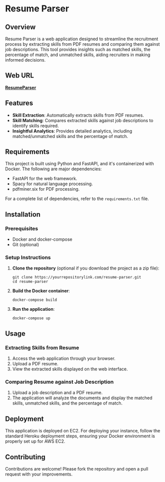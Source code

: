 # Resume Parser

## Overview
Resume Parser is a web application designed to streamline the recruitment process by extracting skills from PDF resumes and comparing them against job descriptions. This tool provides insights such as matched skills, the percentage of match, and unmatched skills, aiding recruiters in making informed decisions.

## Web URL
**[ResumeParser](http://13.233.142.200/)**

## Features
- **Skill Extraction**: Automatically extracts skills from PDF resumes.
- **Skill Matching**: Compares extracted skills against job descriptions to identify skills required.
- **Insightful Analytics**: Provides detailed analytics, including matched/unmatched skills and the percentage of match.

## Requirements
This project is built using Python and FastAPI, and it's containerized with Docker. The following are major dependencies:
- FastAPI for the web framework.
- Spacy for natural language processing.
- pdfminer.six for PDF processing.

For a complete list of dependencies, refer to the `requirements.txt` file.

## Installation

### Prerequisites
- Docker and docker-compose
- Git (optional)

### Setup Instructions
1. **Clone the repository** (optional if you download the project as a zip file):
   ```
   git clone https://yourrepositorylink.com/resume-parser.git
   cd resume-parser
   ```
2. **Build the Docker container**:
   ```
   docker-compose build
   ```
3. **Run the application**:
   ```
   docker-compose up
   ```

## Usage

### Extracting Skills from Resume
1. Access the web application through your browser.
2. Upload a PDF resume.
3. View the extracted skills displayed on the web interface.

### Comparing Resume against Job Description
1. Upload a job description and a PDF resume.
2. The application will analyze the documents and display the matched skills, unmatched skills, and the percentage of match.

## Deployment
This application is deployed on EC2. For deploying your instance, follow the standard Heroku deployment steps, ensuring your Docker environment is properly set up for AWS EC2.

## Contributing
Contributions are welcome! Please fork the repository and open a pull request with your improvements.

